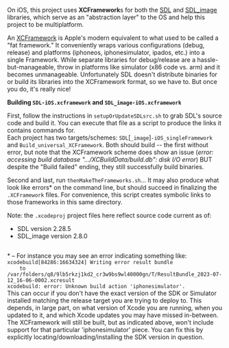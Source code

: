 On iOS, this project uses **XCFramework**s for both the [SDL](https://github.com/libsdl-org/SDL/releases) and [SDL_image](https://github.com/libsdl-org/SDL_image/releases) libraries, which serve as an "abstraction layer" to the OS and help this project to be multiplatform.

An [XCFramework](https://developer.apple.com/documentation/xcode/creating-a-multi-platform-binary-framework-bundle) is Apple's modern equivalent to what used to be called a "fat framework."  It conveniently wraps various configurations (debug, release) and platforms (iphoneos, iphonesimulator, ipados, etc.) into a single Framework.  While separate libraries for debug/release are a hassle-but-manageable, throw in platforms like simulator (x86 code vs. arm) and it becomes unmanageable.  Unfortunately SDL doesn't distribute binaries for or build its libraries into the XCFramework format, so we have to.  But once you do, it's really nice!

**Building `SDL-iOS.xcframework` and `SDL_image-iOS.xcframework`**

First, follow the instructions in `setupOrUpdateSDLsrc.sh` to grab SDL's source code and build it.  You can execute that file as a script to produce the links it contains commands for.\
Each project has two targets/schemes: `SDL`[`_image`]`-iOS_singleFramework` and `Build_universal_XCFramework`.  Both should build -- the first without error, but note that the XCFramework scheme does show an issue (*error: accessing build database ".../XCBuildData/build.db": disk I/O error*) BUT despite the "Build failed" ending, they still successfully build binaries.

Second and last, run `thenMakeTheFrameworks.sh`...  It may also produce what look like errors* on the command line, but should succeed in finalizing the `.XCFramework` files.  For convenience, this script creates symbolic links to those frameworks in this same directory.

Note: the `.xcodeproj` project files here reflect source code current as of:
 - SDL version 2.28.5
 - SDL_image version 2.8.0

##
\* &ndash; For instance you may see an error indicating something like:<br>
`xcodebuild[84286:16634324] Writing error result bundle`<br>
`    to /var/folders/q8/9lb5rkzj1kd2_cr3w9bs9wl40000gn/T/ResultBundle_2023-07-12_16-06-0002.xcresult`<br>
`xcodebuild: error: Unknown build action 'iphonesimulator'.`<br>
This can occur if you don't have the exact version of the SDK or Simulator installed matching the release target you are trying to deploy to.  This depends, in large part, on what version of Xcode you are running, when you updated to it, and which Xcode updates you may have missed in-between.<br>
The XCFramework will still be built, but as indicated above, won't include support for that particular 'iphonesimulator' piece.
You can fix this by explicitly locating/downloading/installing the SDK version in question.
